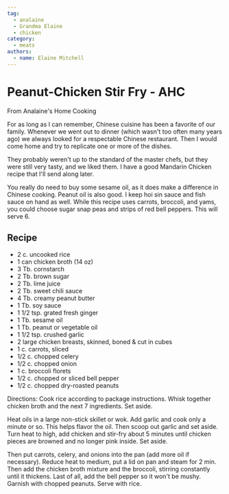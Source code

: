 ```yaml
---
tag:
  - analaine
  - Grandma Elaine
  - chicken
category:
  - meats
authors:
  - name: Elaine Mitchell
---
```


# Peanut-Chicken Stir Fry - AHC
From Analaine's Home Cooking

For as long as I can remember, Chinese cuisine has been a favorite of our family. Whenever we
went out to dinner (which wasn't too often many years ago) we always looked for a respectable
Chinese restaurant. Then I would come home and try to replicate one or more of the dishes.

They probably weren't up to the standard of the master chefs, but they were still very tasty, and
we liked them. I have a good Mandarin Chicken recipe that I'll send along later.

You really do need to buy some sesame oil, as it does make a difference in Chinese cooking.
Peanut oil is also good. I keep hoi sin sauce and fish sauce on hand as well. While this recipe
uses carrots, broccoli, and yams, you could choose sugar snap peas and strips of red bell
peppers. This will serve 6.

## Recipe
* 2 c. uncooked rice
* 1 can chicken broth (14 oz)
* 3 Tb. cornstarch
* 2 Tb. brown sugar
* 2 Tb. lime juice
* 2 Tb. sweet chili sauce
* 4 Tb. creamy peanut butter
* 1 Tb. soy sauce
* 1 1/2 tsp. grated fresh ginger
* 1 Tb. sesame oil
* 1 Tb. peanut or vegetable oil
* 1 1/2 tsp. crushed garlic
* 2 large chicken breasts, skinned, boned & cut in cubes
* 1 c. carrots, sliced
* 1/2 c. chopped celery
* 1/2 c. chopped onion
* 1 c. broccoli florets
* 1/2 c. chopped or sliced bell pepper
* 1/2 c. chopped dry-roasted peanuts

Directions: Cook rice according to package instructions. Whisk together chicken broth and the
next 7 ingredients. Set aside.

Heat oils in a large non-stick skillet or wok. Add garlic and cook only a minute or so. This helps
flavor the oil. Then scoop out garlic and set aside. Turn heat to high, add chicken and stir-fry
about 5 minutes until chicken pieces are browned and no longer pink inside. Set aside.

Then put carrots, celery, and onions into the pan (add more oil if necessary). Reduce heat to
medium, put a lid on pan and steam for 2 min. Then add the chicken broth mixture and the
broccoli, stirring constantly until it thickens. Last of all, add the bell pepper so it won't be
mushy. Garnish with chopped peanuts. Serve with rice.
